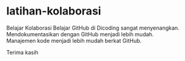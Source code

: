 # latihan-kolaborasi

Belajar Kolaborasi Belajar GitHub di Dicoding sangat menyenangkan.  
Mendokumentasikan dengan GitHub menjadi lebih mudah.  
Manajemen kode menjadi lebih mudah berkat GitHub.

Terima kasih
